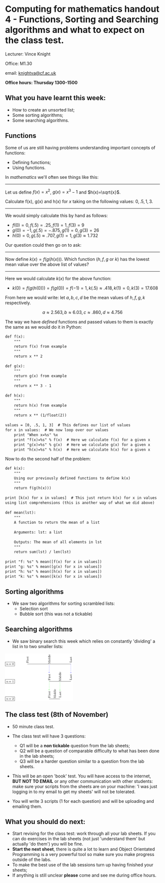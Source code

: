 # Computing for mathematics handout 4 - Functions, Sorting and Searching algorithms and what to expect on the class test.

Lecturer: Vince Knight

Office: M1.30

email: knightva@cf.ac.uk

**Office hours: Thursday 1300-1500**

## What you have learnt this week:

- How to create an unsorted list;
- Some sorting algorithms;
- Some searching algorithms.

## Functions

Some of us are still having problems understanding important concepts of functions:

- Defining functions;
- Using functions.

In *mathematics* we'll often see things like this:

---

Let us define $f(x)=x^2$, $g(x)=x^3-1$ and $h(x)=\sqrt{x}$.

Calculate f(x), g(x) and h(x) for $x$ taking on the following values: $0, .5, 1, 3$.

---

We would simply calculate this by hand as follows:

- $f(0)=0, f(.5)=.25, f(1)=1, f(3)=9$
- $g(0)=-1, g(.5)=-.875, g(1)=0, g(3)=26$
- $h(0)=0, g(.5)\approx .707, g(1)=1, g(3)\approx 1.732$

Our question could then go on to ask:

---

Now define $k(x) = f(g(h(x)))$. Which function ($h,f,g$ or $k$) has the lowest mean value over the above list of values?

---

Here we would calculate $k(x)$ for the above function:

- $k(0)=f(g(h(0)))=f(g(0))=f(-1)=1, k(.5)\approx .418, k(1)=0, k(3)=17.608$

From here we would write: let $a, b, c, d$ be the mean values of $h, f, g, k$ respectively.

$$a\approx 2.563, b\approx 6.03, c\approx.860,d\approx4.756$$

The way we have *defined* functions and passed values to them is exactly the same as we would do it in Python:

~~~{.python}
def f(x):
    """
    return f(x) from example
    """
    return x ** 2

def g(x):
    """
    return g(x) from example
    """
    return x ** 3 - 1

def h(x):
    """
    return h(x) from example
    """
    return x ** (1/float(2))

values = [0, .5, 1, 3]  # This defines our list of values
for x in values:  # We now loop over our values
    print "When x=%s" %x
    print "f(x)=%s" % f(x)  # Here we calculate f(x) for a given x
    print "g(x)=%s" % g(x)  # Here we calculate g(x) for a given x
    print "h(x)=%s" % h(x)  # Here we calculate h(x) for a given x

~~~

Now to do the second half of the problem:

~~~{.python}
def k(x):
    """
    Using our previously defined functions to define k(x)
    """
    return f(g(h(x)))

print [k(x) for x in values]  # This just return k(x) for x in values using list comprehensions (this is another way of what we did above)

def mean(lst):
    """
    A function to return the mean of a list

    Arguments: lst: a list

    Outputs: The mean of all elements in lst
    """
    return sum(lst) / len(lst)

print "f: %s" % mean([f(x) for x in values])
print "g: %s" % mean([g(x) for x in values])
print "h: %s" % mean([h(x) for x in values])
print "k: %s" % mean([k(x) for x in values])
~~~

## Sorting algorithms

- We saw two algorithms for sorting scrambled lists:
    - Selection sort
    - Bubble sort (this was not a tickable)

## Searching algorithms

- We saw binary search this week which relies on constantly 'dividing' a list in to two smaller lists:

![](./Images/binary.png)

## The class test (8th of November)

- 50 minute class test.
- The class test will have 3 questions:

    - Q1 will be a **non tickable** question from the lab sheets;
    - Q2 will be a question of comparable difficulty to what has been done in the lab sheets;
    - Q3 will be a harder question similar to a question from the lab sheets.
- This will be an open 'book' test. You will have access to the internet, **BUT NOT TO EMAIL** or any other communication with other students: make sure your scripts from the sheets are on your machine: 'I was just logging in to my email to get my sheets' will not be tolerated.
- You will write 3 scripts (1 for each question) and will be uploading and emailing them.

## What you should do next:

- Start revising for the class test: work through all your lab sheets. If you can do exercises in the lab sheets (not just 'understand them' but actually 'do them') you will be fine.
- **Start the next sheet**, there is quite a lot to learn and Object Orientated Programming is a very powerful tool so make sure you make progress outside of the labs.
- To make the best use of the lab sessions turn up having finished your sheets;
- If anything is still unclear **please** come and see me during office hours.
